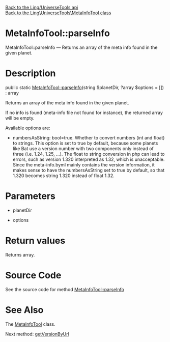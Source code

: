 [Back to the Ling/UniverseTools api](https://github.com/lingtalfi/UniverseTools/blob/master/doc/api/Ling/UniverseTools.md)<br>
[Back to the Ling\UniverseTools\MetaInfoTool class](https://github.com/lingtalfi/UniverseTools/blob/master/doc/api/Ling/UniverseTools/MetaInfoTool.md)


MetaInfoTool::parseInfo
================



MetaInfoTool::parseInfo — Returns an array of the meta info found in the given planet.




Description
================


public static [MetaInfoTool::parseInfo](https://github.com/lingtalfi/UniverseTools/blob/master/doc/api/Ling/UniverseTools/MetaInfoTool/parseInfo.md)(string $planetDir, ?array $options = []) : array




Returns an array of the meta info found in the given planet.

If no info is found (meta-info file not found for instance), the returned array will be empty.

Available options are:

- numbersAsString: bool=true. Whether to convert numbers (int and float) to strings.
     This option is set to true by default, because some planets like Bat use a version number with two components only instead of three (i.e. 1.24, 1.25, ...).
     The float to string conversion in php can lead to errors, such as version 1.320 interpreted as 1.32, which is unacceptable.
     Since the meta-info.byml mainly contains the version information, it makes sense to have the numbersAsString set to true by default,
     so that 1.320 becomes string 1.320 instead of float 1.32.




Parameters
================


- planetDir

    

- options

    


Return values
================

Returns array.








Source Code
===========
See the source code for method [MetaInfoTool::parseInfo](https://github.com/lingtalfi/UniverseTools/blob/master/MetaInfoTool.php#L44-L55)


See Also
================

The [MetaInfoTool](https://github.com/lingtalfi/UniverseTools/blob/master/doc/api/Ling/UniverseTools/MetaInfoTool.md) class.

Next method: [getVersionByUrl](https://github.com/lingtalfi/UniverseTools/blob/master/doc/api/Ling/UniverseTools/MetaInfoTool/getVersionByUrl.md)<br>

